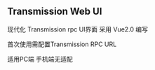 ## Transmission Web UI

现代化 Transmission rpc UI界面 采用 Vue2.0 编写

首次使用需配置Transmission RPC URL

适用PC端 手机端无适配
